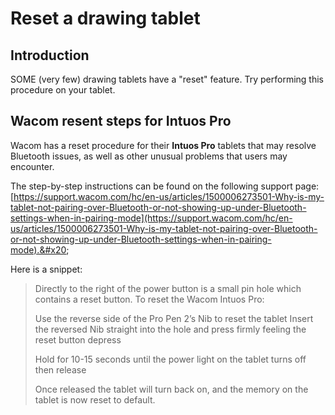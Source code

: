 # Reset a drawing tablet

## Introduction

SOME (very few) drawing tablets have a "reset" feature. Try performing this procedure on your tablet.

## Wacom resent steps for Intuos Pro

Wacom has a reset procedure for their **Intuos Pro** tablets that may resolve Bluetooth issues, as well as other unusual problems that users may encounter.&#x20;

The step-by-step instructions can be found on the following support page: [https://support.wacom.com/hc/en-us/articles/1500006273501-Why-is-my-tablet-not-pairing-over-Bluetooth-or-not-showing-up-under-Bluetooth-settings-when-in-pairing-mode](https://support.wacom.com/hc/en-us/articles/1500006273501-Why-is-my-tablet-not-pairing-over-Bluetooth-or-not-showing-up-under-Bluetooth-settings-when-in-pairing-mode).&#x20;

Here is a snippet:

> Directly to the right of the power button is a small pin hole which contains a reset button. To reset the Wacom Intuos Pro:
>
> Use the reverse side of the Pro Pen 2’s Nib to reset the tablet Insert the reversed Nib straight into the hole and press firmly feeling the reset button depress&#x20;
>
> Hold for 10-15 seconds until the power light on the tablet turns off then release&#x20;
>
> Once released the tablet will turn back on, and the memory on the tablet is now reset to default.

